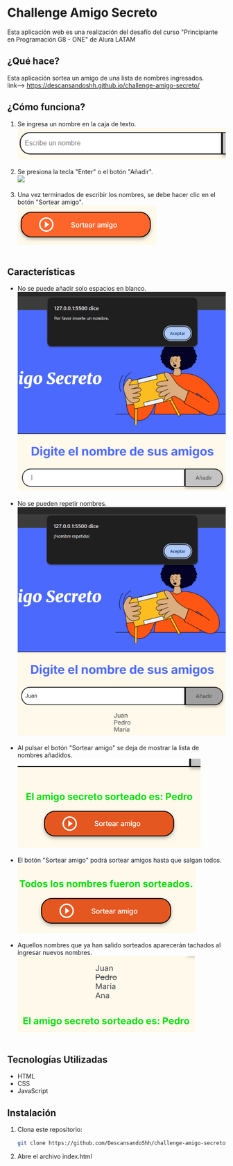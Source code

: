 # Challenge Amigo Secreto
<p>Esta aplicación web es una realización del desafío del curso "Principiante en Programación G8 - ONE" de Alura LATAM</p>

## ¿Qué hace?
Esta aplicación sortea un amigo de una lista de nombres ingresados.<br>
link--> https://descansandoshh.github.io/challenge-amigo-secreto/

## ¿Cómo funciona?
1. Se ingresa un nombre en la caja de texto.<br>
   ![](imagenes-readme/caja-de-texto.png)<br><br>
2. Se presiona la tecla "Enter" o el botón "Añadir".<br>
   ![](imagenes-readme/tecla-enter-y-boton-añadir.png)<br><br>
3. Una vez terminados de escribir los nombres, se debe hacer clic en el botón "Sortear amigo".<br>
   ![](imagenes-readme/boton-sortear.png)<br><br>

## Características
- No se puede añadir solo espacios en blanco.<br>
   ![](imagenes-readme/no-se-puede-ingresar-espacios-en-blanco.png)<br><br>
- No se pueden repetir nombres.<br>
   ![](imagenes-readme/no-se-puede-repetir-nombres.png)<br><br>
- Al pulsar el botón "Sortear amigo" se deja de mostrar la lista de nombres añadidos.<br>
   ![](imagenes-readme/amigo-sorteado.png)<br><br>
- El botón "Sortear amigo" podrá sortear amigos hasta que salgan todos.<br>
   ![](imagenes-readme/todos-sorteados.png)<br><br>
- Aquellos nombres que ya han salido sorteados aparecerán tachados al ingresar nuevos nombres.<br>
   ![](imagenes-readme/nombre-tachado.png)<br><br>

## Tecnologías Utilizadas
- <span>HTML</span>
- <span>CSS</span>
- <span>JavaScript</span>

## Instalación
1. Clona este repositorio:
   ```bash
   git clone https://github.com/DescansandoShh/challenge-amigo-secreto.git
2. Abre el archivo index.html
   
